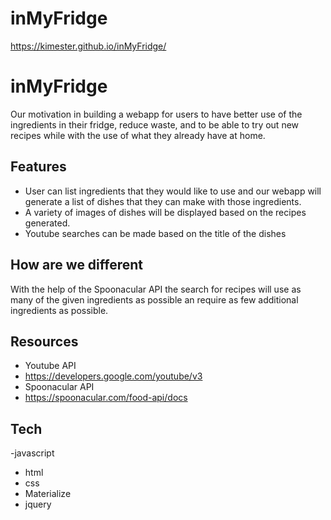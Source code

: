 # inMyFridge
https://kimester.github.io/inMyFridge/

# inMyFridge
Our motivation in building a webapp for users to have better use of the ingredients in their fridge, reduce waste, and  to be able to try out new recipes while with the use of what they already have at home.
## Features
- User can list ingredients that they would like to use and our webapp will generate a list of dishes that they can make with those ingredients.
- A variety of images of dishes will be displayed based on the recipes generated.
- Youtube searches can be made based on the title of the dishes
## How are we different 
With the help of the Spoonacular API the search for recipes will use as many of the given ingredients as possible an require as few additional ingredients as possible.
## Resources
- Youtube API
- https://developers.google.com/youtube/v3
- Spoonacular API
- https://spoonacular.com/food-api/docs


## Tech

-javascript 
- html
- css
- Materialize
- jquery
